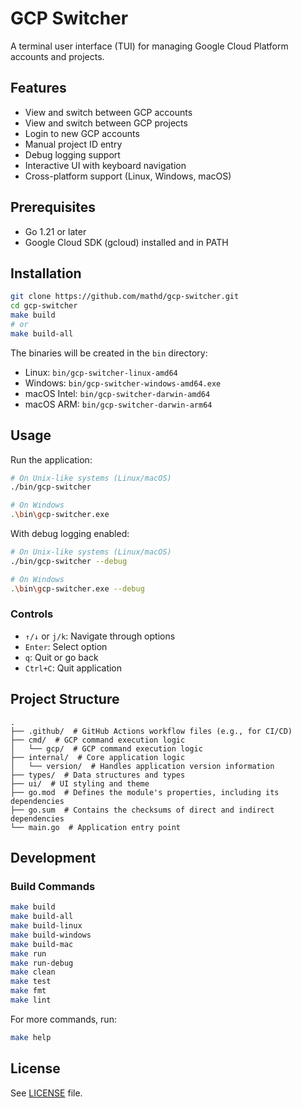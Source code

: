# GCP Switcher

A terminal user interface (TUI) for managing Google Cloud Platform accounts and projects.

## Features

- View and switch between GCP accounts
- View and switch between GCP projects
- Login to new GCP accounts
- Manual project ID entry
- Debug logging support
- Interactive UI with keyboard navigation
- Cross-platform support (Linux, Windows, macOS)

## Prerequisites

- Go 1.21 or later
- Google Cloud SDK (gcloud) installed and in PATH

## Installation

```bash
git clone https://github.com/mathd/gcp-switcher.git
cd gcp-switcher
make build
# or
make build-all
```

The binaries will be created in the `bin` directory:
- Linux: `bin/gcp-switcher-linux-amd64`
- Windows: `bin/gcp-switcher-windows-amd64.exe`
- macOS Intel: `bin/gcp-switcher-darwin-amd64`
- macOS ARM: `bin/gcp-switcher-darwin-arm64`

## Usage

Run the application:

```bash
# On Unix-like systems (Linux/macOS)
./bin/gcp-switcher

# On Windows
.\bin\gcp-switcher.exe
```

With debug logging enabled:

```bash
# On Unix-like systems (Linux/macOS)
./bin/gcp-switcher --debug

# On Windows
.\bin\gcp-switcher.exe --debug
```

### Controls

- `↑/↓` or `j/k`: Navigate through options
- `Enter`: Select option
- `q`: Quit or go back
- `Ctrl+C`: Quit application

## Project Structure

```
.
├── .github/  # GitHub Actions workflow files (e.g., for CI/CD)
├── cmd/  # GCP command execution logic
│   └── gcp/  # GCP command execution logic
├── internal/  # Core application logic
│   └── version/  # Handles application version information
├── types/  # Data structures and types
├── ui/  # UI styling and theme
├── go.mod  # Defines the module's properties, including its dependencies
├── go.sum  # Contains the checksums of direct and indirect dependencies
└── main.go  # Application entry point
```

## Development

### Build Commands

```bash
make build
make build-all
make build-linux
make build-windows
make build-mac
make run
make run-debug
make clean
make test
make fmt
make lint
```

For more commands, run:
```bash
make help
```

## License

See [LICENSE](LICENSE) file.